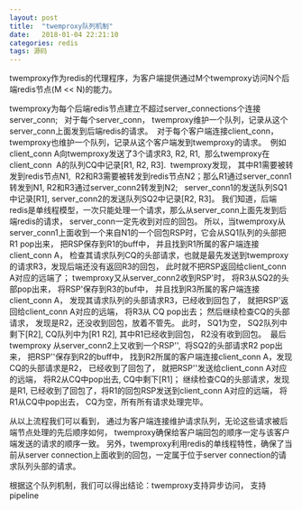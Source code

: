 ```yaml
---
layout: post
title:  "twemproxy队列机制"
date:   2018-01-04 22:21:10
categories: redis
tags: 源码
---
```


twemproxy作为redis的代理程序，为客户端提供通过M个twemproxy访问N个后端redis节点(M << N)的能力。 

twemproxy为每个后端redis节点建立不超过server_connections个连接server_conn;   对于每个server_conn， twemproxy维护一个队列，记录从这个server_conn上面发到后端redis的请求。  对于每个客户端连接client_conn， twemproxy也维护一个队列，记录从这个客户端发到twemproxy的请求。  例如client_conn A向twemproxy发送了3个请求R3, R2, R1,  那么twemproxy在client_conn  A的队列CQ中记录[R1, R2, R3].  twemproxy发现， 其中R1需要被转发到redis节点N1,  R2和R3需要被转发到redis节点N2；那么R1通过server_conn1转发到N1, R2和R3通过server_conn2转发到N2;   server_conn1的发送队列SQ1中记录[R1], server_conn2的发送队列SQ2中记录[R2, R3]。 我们知道，后端redis是单线程模型，一次只能处理一个请求，那么从server_conn上面先发到后端redis的请求， server_conn一定先收到对应的回包。 所以，当twemproxy从server_conn1上面收到一个来自N1的一个回包RSP时，它会从SQ1队列的头部把R1 pop出来， 把RSP保存到R1的buff中， 并且找到R1所属的客户端连接client_conn A， 检查其请求队列CQ的头部请求，也就是最先发送到twemproxy的请求R3，发现后端还没有返回R3的回包， 此时就不把RSP返回给client_conn A对应的远端了； twemproxy又从server_conn2收到RSP'时， 将R3从SQ2的头部pop出来， 将RSP'保存到R3的buf中， 并且找到R3所属的客户端连接client_conn A， 发现其请求队列的头部请求R3，已经收到回包了， 就把RSP'返回给client_conn A对应的远端， 将R3从 CQ pop出去； 然后继续检查CQ的头部请求， 发现是R2，还没收到回包，放着不管先。 此时， SQ1为空， SQ2队列中剩下[R2], CQ队列中为[R1 R2], 其中R1已经收到回包， R2没有收到回包。  最后twemproxy 从server_conn2上又收到一个RSP'',  将SQ2的头部请求R2 pop出来， 把RSP''保存到R2的buff中， 找到R2所属的客户端连接client_conn A，发现CQ的头部请求是R2， 已经收到了回包了， 就把RSP''发送给client_conn A对应的远端， 将R2从CQ中pop出去, CQ中剩下[R1]； 继续检查CQ的头部请求，发现是R1, 已经收到了回包了，将R1的回包RSP发送到client_conn A对应的远端， 将R1从CQ中pop出去， CQ为空，所有所有请求处理完毕。

从以上流程我们可以看到， 通过为客户端连接维护请求队列，无论这些请求被后端节点处理的先后顺序如何， twemproxy确保给客户端回包的顺序一定与该客户端发送的请求的顺序一致。 另外，twemproxy利用redis的单线程特性，确保了当前从server connection上面收到的回包，一定属于位于server connection的请求队列头部的请求。 

根据这个队列机制，我们可以得出结论：twemproxy支持异步访问， 支持pipeline
